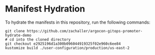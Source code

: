 # Manifest Hydration

To hydrate the manifests in this repository, run the following commands:

```shell
git clone https://github.com/zachaller/argocon-gitops-promoter-hydrate-demo
# cd into the cloned directory
git checkout e2925196d1a300b096044919325f02e960c6ee84
kustomize build ./user-configuration/production/us-east-2
```
